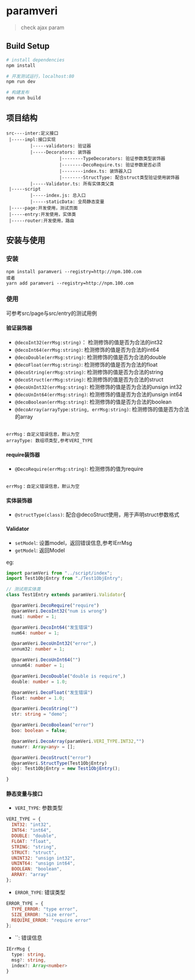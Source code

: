# paramveri

> check ajax param

## Build Setup

``` bash
# install dependencies
npm install

# 开发测试运行，localhost:80
npm run dev

# 构建发布
npm run build
```


## 项目结构
```
src----inter:定义接口
 |-----impl:接口实现
         |-----validators: 验证器
         |-----Decorators: 装饰器
                    |--------TypeDecorators: 验证参数类型装饰器
                    |--------DecoRequire.ts: 验证参数是否必须
                    |--------index.ts: 装饰器入口
                    |--------StructType: 配合struct类型验证使用装饰器
         |-----Validator.ts: 所有实体类父类
 |-----script
         |-----index.js: 总入口
         |-----staticData: 全局静态变量
 |-----page:开发使用，测试页面
 |-----entry:开发使用，实体类
 |-----router:开发使用，路由
```

## 安装与使用
### 安装
```
npm install paramveri --registry=http://npm.100.com
或者
yarn add paramveri --registry=http://npm.100.com
```
### 使用
可参考src/page与src/entry的测试用例

#### 验证装饰器
+ `@decoInt32(errMsg:string)`： 检测修饰的值是否为合法的int32
+ `@decoInt64(errMsg:string)`:  检测修饰的值是否为合法的int64
+ `@decoDouble(errMsg:string)`:  检测修饰的值是否为合法的double
+ `@decoFloat(errMsg:string)`:  检测修饰的值是否为合法的float
+ `@decoString(errMsg:string)`:  检测修饰的值是否为合法的string
+ `@decoStruct(errMsg:string)`:  检测修饰的值是否为合法的struct
+ `@decoUnInt32(errMsg:string)`:  检测修饰的值是否为合法的unsign int32
+ `@decoUnInt64(errMsg:string)`:  检测修饰的值是否为合法的unsign int64
+ `@decoBoolean(errMsg:string)`:  检测修饰的值是否为合法的boolean
+ `@decoArray(arrayType:string, errMsg:string)`:  检测修饰的值是否为合法的array

```

errMsg：自定义错误信息，默认为空
arrayType: 数组项类型,参考VERI_TYPE

```

#### require装饰器
+ `@DecoRequire(errMsg:string)`: 检测修饰的值为require

```

errMsg：自定义错误信息，默认为空

```

#### 实体装饰器
+ `@structType(class)`: 配合@decoStruct使用，用于声明struct参数格式

#### Validator
+ `setModel`: 设置model，返回错误信息,参考IErrMsg
+ `getModel`: 返回Model

eg:
```ts
import paramVeri from "../script/index";
import Test1ObjEntry from "./Test1ObjEntry";

// 测试用实体类
class Test1Entry extends paramVeri.Validator{

  @paramVeri.DecoRequire("require")
  @paramVeri.DecoInt32("num is wrong")
  num1: number = 1;

  @paramVeri.DecoInt64("发生错误")
  num64: number = 1;

  @paramVeri.DecoUnInt32("error",)
  unnum32: number = 1;

  @paramVeri.DecoUnInt64("")
  unnum64: number = 1;

  @paramVeri.DecoDouble("double is require",)
  double: number = 1.0;

  @paramVeri.DecoFloat("发生错误")
  float: number = 1.0;

  @paramVeri.DecoString("")
  str: string = "demo";

  @paramVeri.DecoBoolean("error")
  boo: boolean = false;

  @paramVeri.DecoArray(paramVeri.VERI_TYPE.INT32,"")
  numarr: Array<any> = [];

  @paramVeri.DecoStruct("error")
  @paramVeri.StructType(Test1ObjEntry)
  obj: Test1ObjEntry = new Test1ObjEntry();

}
```


#### 静态变量与接口
+ `VERI_TYPE`: 参数类型
```js
VERI_TYPE = {
  INT32: "int32",
  INT64: "int64",
  DOUBLE: "double",
  FLOAT: "float",
  STRING: "string",
  STRUCT: "struct",
  UNINT32: "unsign int32",
  UNINT64: "unsign int64",
  BOOLEAN: "boolean",
  ARRAY: "array"
};
```
+ `ERROR_TYPE`: 错误类型
```js
ERROR_TYPE = {
  TYPE_ERROR: "type error",
  SIZE_ERROR: "size error",
  REQUIRE_ERROR: "require error"
};
```

+ ``: 错误信息
```ts
IErrMsg {
  type: string,
  msg?: string,
  index?: Array<number>
}
```